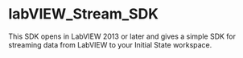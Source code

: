 # labVIEW_Stream_SDK
This SDK opens in LabVIEW 2013 or later and gives a simple SDK for streaming data from LabVIEW to your Initial State workspace. 
